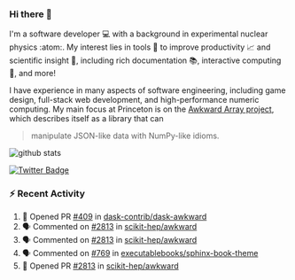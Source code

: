 ### Hi there 👋 

I'm a software developer 💻 with a background in experimental nuclear physics :atom:. My interest lies in tools :wrench: to improve productivity :chart_with_upwards_trend: and scientific insight :telescope:, including rich documentation 📚, interactive computing 🧮, and more! 

I have experience in many aspects of software engineering, including game design, full-stack web development, and high-performance numeric computing. My main focus at Princeton is on the [Awkward Array project](awkward-array.org/), which describes itself as a library that can 
> manipulate JSON-like data with NumPy-like idioms.

![github stats](https://github-readme-stats.vercel.app/api?username=agoose77&show_icons=true&hide_rank=true&hide_title=true&bg_color=30,e76445,904e95&text_color=efe3ec&icon_color=efe3ec)
<!--
**agoose77/agoose77** is a ✨ _special_ ✨ repository because its `README.md` (this file) appears on your GitHub profile.

Here are some ideas to get you started:

- 🔭 I’m currently working on ...
- 🌱 I’m currently learning ...
- 👯 I’m looking to collaborate on ...
- 🤔 I’m looking for help with ...
- 💬 Ask me about ...
- 📫 How to reach me: ...
- 😄 Pronouns: ...
- ⚡ Fun fact: ...
-->

[![Twitter Badge](https://img.shields.io/twitter/follow/agoose77?style=flat-square&logo=Twitter&logoColor=white&color=cornflowerblue)](https://twitter.com/agoose77)

### :zap: Recent Activity

<!--START_SECTION:activity-->
1. 💪 Opened PR [#409](https://github.com/dask-contrib/dask-awkward/pull/409) in [dask-contrib/dask-awkward](https://github.com/dask-contrib/dask-awkward)
2. 🗣 Commented on [#2813](https://github.com/scikit-hep/awkward/pull/2813#issuecomment-1806537476) in [scikit-hep/awkward](https://github.com/scikit-hep/awkward)
3. 🗣 Commented on [#2813](https://github.com/scikit-hep/awkward/pull/2813#issuecomment-1806513066) in [scikit-hep/awkward](https://github.com/scikit-hep/awkward)
4. 🗣 Commented on [#769](https://github.com/executablebooks/sphinx-book-theme/issues/769#issuecomment-1805882366) in [executablebooks/sphinx-book-theme](https://github.com/executablebooks/sphinx-book-theme)
5. 💪 Opened PR [#2813](https://github.com/scikit-hep/awkward/pull/2813) in [scikit-hep/awkward](https://github.com/scikit-hep/awkward)
<!--END_SECTION:activity-->
